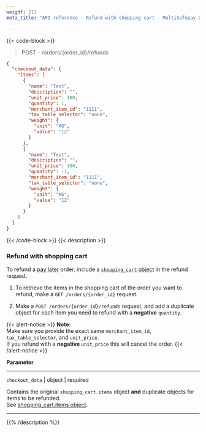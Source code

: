 ```yaml
---
weight: 213
meta_title: "API reference - Refund with shopping cart - MultiSafepay Docs"

---
```



{{< code-block >}}
> POST - /orders/{order_id}/refunds 

```json
{
  "checkout_data": {
    "items": [
      {
        "name": "Test",
        "description": "",
        "unit_price": 100,
        "quantity": 1,
        "merchant_item_id": "1111",
        "tax_table_selector": "none",
        "weight": {
          "unit": "KG",
          "value": "12"
        }
      },
      {
        "name": "Test",
        "description": "",
        "unit_price": 100,
        "quantity": -1,
        "merchant_item_id": "1111",
        "tax_table_selector": "none",
        "weight": {
          "unit": "KG",
          "value": "12"
        }
      }
    ]
  }
}
```
{{< /code-block >}}
{{< description >}}
### Refund with shopping cart
To refund a [pay later](/payments/methods/pay-later/) order, include a [`shopping_cart` object](/api/#shopping-cart-items-object) in the refund request.

1. To retrieve the items in the shopping cart of the order you want to refund, make a `GET /orders/{order_id}` request.

2. Make a `POST /orders/{order_id}/refunds` request, and add a duplicate object for each item you need to refund with a **negative** `quantity`.

{{< alert-notice >}} **Note:**  
Make sure you provide the exact same `merchant_item_id`, `tax_table_selector`, and `unit_price`.  
If you refund with a **negative** `unit_price` this will cancel the order. {{< /alert-notice >}} 

**Parameter**

----------------
`checkout_data` | object | required

Contains the original `shopping_cart.items` object **and** duplicate objects for items to be refunded.  
See [shopping_cart.items object](/api/#shopping-cart-items-object).

----------------
{{% /description %}}